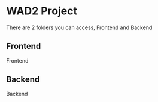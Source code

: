 # WAD2 Project

There are 2 folders you can access, Frontend and Backend

## Frontend

Frontend

## Backend

Backend
